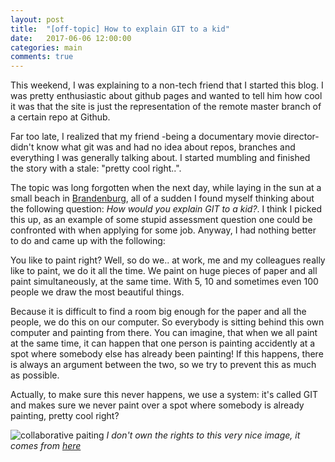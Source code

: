 ```yaml
---
layout: post
title:  "[off-topic] How to explain GIT to a kid"
date:   2017-06-06 12:00:00
categories: main
comments: true
---
```


This weekend, I was explaining to a non-tech friend that I started this blog. I was pretty enthusiastic about github pages and wanted to tell him how cool it was that the site is just the representation of the remote master branch of a certain repo at Github.

Far too late, I realized that my friend -being a documentary movie director- didn't know what git was and had no idea about repos, branches and everything I was generally talking about. I started mumbling and finished the story with a stale: "pretty cool right..". 

The topic was long forgotten when the next day, while laying in the sun at a small beach in [Brandenburg][1], all of a sudden I found myself thinking about the following question: *How would you explain GIT to a kid?*. I think I picked this up, as an example of some stupid assessment question one could be confronted with when applying for some job. Anyway, I had nothing better to do and came up with the following:

You like to paint right? Well, so do we.. at work, me and my colleagues really like to paint, we do it all the time. We paint on huge pieces of paper and all paint simultaneously, at the same time. With 5, 10 and sometimes even 100 people we draw the most beautiful things. 

Because it is difficult to find a room big enough for the paper and all the people, we do this on our computer. So everybody is sitting behind this own computer and painting from there. You can imagine, that when we all paint at the same time, it can happen that one person is painting accidently at a spot where somebody else has already been painting! If this happens, there is always an argument between the two, so we try to prevent this as much as possible. 

Actually, to make sure this never happens, we use a system: it's called GIT and makes sure we never paint over a spot where somebody is already painting, pretty cool right?


![collaborative paiting](http://www.ideaco.org/wp/wp-content/uploads/2014/07/xyc-painting2-web.jpg)
*I don't own the rights to this very nice image, it comes from [here](http://www.ideaco.org/2014/07/digital-detox-take-time-away-technology-technology-camp/)*



[1]: https://www.google.de/maps/place/52°13'58.5%22N+13°59'15.9%22E/@52.2330037,13.9745635,2834m/data=!3m1!1e3!4m5!3m4!1s0x0:0x0!8m2!3d52.232918!4d13.987741
